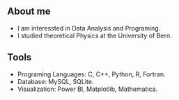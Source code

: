 ## About me
- I am interessted in Data Analysis and Programing.
- I studied theoretical Physics at the University of Bern.

## Tools
- Programing Languages: C, C++, Python, R, Fortran.
- Database: MySQL, SQLite.
- Visualization: Power BI, Matplotlib, Mathematica.

